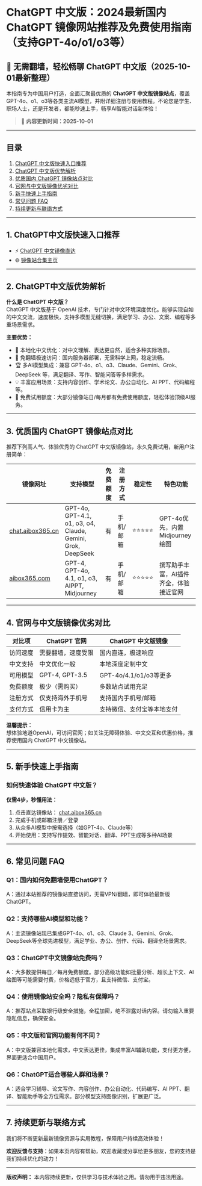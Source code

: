# ChatGPT 中文版：2024最新国内 ChatGPT 镜像网站推荐及免费使用指南（支持GPT-4o/o1/o3等）

## 🚀 无需翻墙，轻松畅聊 ChatGPT 中文版（2025-10-01最新整理）

本指南专为中国用户打造，全面汇聚最优质的 **ChatGPT 中文版镜像站点**，覆盖GPT-4o、o1、o3等各类主流AI模型，并附详细注册与使用教程。不论您是学生、职场人士，还是开发者，都能秒速上手，畅享AI智能对话新体验！

> 📅 **内容更新时间：2025-10-01**

---

## 目录

1. [ChatGPT 中文版快速入口推荐](#chatgpt中文版快速入口推荐)
2. [ChatGPT 中文版优势解析](#chatgpt中文版优势解析)
3. [优质国内 ChatGPT 镜像站点对比](#优质国内chatgpt镜像站点对比)
4. [官网与中文版镜像优劣对比](#官网与中文版镜像优劣对比)
5. [新手快速上手指南](#新手快速上手指南)
6. [常见问题 FAQ](#常见问题-faq)
7. [持续更新与联络方式](#持续更新与联络方式)

---

## 1. ChatGPT中文版快速入口推荐

- ⚡ [ChatGPT 中文镜像直达](https://chat.aibox365.cn)
- 🌐 [镜像站合集主页](https://aibox365.com)

---

## 2. ChatGPT中文版优势解析

**什么是 ChatGPT 中文版？**  
ChatGPT 中文版基于 OpenAI 技术，专门针对中文环境深度优化。能够实现自如的中文交流，速度极快，支持多模型无缝切换，满足学习、办公、文案、编程等多重场景需求。

**主要优势：**

- 🌟 本地化中文优化：对中文理解、表达更自然，适合多种实际场景。
- 🚀 免翻墙极速访问：国内服务器部署，无需科学上网，稳定流畅。
- 🏆 多AI模型集成：兼容 GPT-4o、o1、o3、Claude、Gemini、Grok、DeepSeek 等，满足翻译、写作、智能问答等多样需求。
- 💡 丰富应用场景：支持内容创作、学术论文、办公自动化、AI PPT、代码编程等。
- 🎁 免费试用额度：大部分镜像站日/每月都有免费使用额度，轻松体验顶级AI服务。

---

## 3. 优质国内 ChatGPT 镜像站点对比

推荐下列高人气、体验优秀的 ChatGPT 中文版镜像站，永久免费试用，新用户注册简单：

| 镜像网址 | 支持模型 | 免费额度 | 注册方式 | 稳定性 | 特色功能 |
|----------|---------------------|--------|------------|------|-------------------------------|
| [chat.aibox365.cn](https://chat.aibox365.cn) | GPT-4o, GPT-4.1, o1, o3, o4, Claude, Gemini, Grok, DeepSeek | 有 | 手机/邮箱 | ⭐⭐⭐⭐⭐ | GPT-4o优先，内置Midjourney绘图 |
| [aibox365.com](https://aibox365.com) | GPT-4, GPT-4o, 4.1, o1, o3, AIPPT, Midjourney | 有 | 手机/邮箱 | ⭐⭐⭐⭐⭐ | 撰写助手丰富，AI插件齐全，体验接近官网 |

---

## 4. 官网与中文版镜像优劣对比

| 对比项 | ChatGPT 官网 | ChatGPT 中文版镜像 |
|--------|--------------|--------------------|
| 访问速度 | 需要翻墙，速度受限 | 国内直连，极速响应 |
| 中文支持 | 中文优化一般 | 本地深度定制中文 |
| 可用模型 | GPT-4, GPT-3.5 | GPT-4o/4.1/o1/o3等更多 |
| 免费额度 | 极少（需购买） | 多数站点试用充足 |
| 注册方式 | 仅支持海外手机号 | 支持国内手机号/邮箱 |
| 支付方式 | 信用卡为主 | 支持微信、支付宝等本地支付 |

**温馨提示：**  
想体验地道OpenAI，可访问官网；如关注无障碍体验、中文交互和优惠价格，推荐使用国内 ChatGPT 中文镜像站。

---

## 5. 新手快速上手指南

### 如何快速体验 ChatGPT 中文版？

**仅需4步，秒懂用法：**

1. 点击直达镜像站： [chat.aibox365.cn](https://chat.aibox365.cn)
2. 完成手机或邮箱注册／登录
3. 从众多AI模型中按需选择（如GPT-4o、Claude等）
4. 开始使用：支持写作提效、智能对话、翻译、PPT生成等多种AI场景

---

## 6. 常见问题 FAQ

### Q1：国内如何免翻墙使用ChatGPT？
A：通过本站推荐的镜像站直接访问，无需VPN/翻墙，即可体验最新版ChatGPT。

### Q2：支持哪些AI模型和功能？
A：主流镜像站现已集成GPT-4o、o1、o3、Claude 3、Gemini、Grok、DeepSeek等全球先进模型，满足学业、办公、创作、代码、翻译全场景需求。

### Q3：ChatGPT中文镜像站免费吗？
A：大多数提供每日／每月免费额度。部分高级功能如批量分析、超长上下文、AI绘图等可能需要付费，价格远低于官方，且支持微信、支付宝。

### Q4：使用镜像站安全吗？隐私有保障吗？
A：推荐站点采取银行级安全措施，全程加密，绝不泄露对话内容。请勿输入重要隐私信息，确保安全。

### Q5：中文版和官网功能有何不同？
A：中文版兼容本地化需求，中文表达更佳，集成丰富AI辅助功能，支付更方便，界面更适合中国用户。

### Q6：ChatGPT适合哪些人群和场景？
A：适合学习辅导、论文写作、内容创作、办公自动化、代码编写、AI PPT、翻译、智能助手等全方位需求。部分模型支持图像识别，扩展更广泛。

---

## 7. 持续更新与联络方式

我们将不断更新最新镜像资源与实用教程，保障用户持续高效体验！

**欢迎反馈与支持**：如果本页内容有帮助，欢迎收藏或分享给更多朋友，您的支持是我们持续优化的动力！

---

**版权声明：** 本内容持续更新，仅供学习与技术体验之用。请勿用于违法用途。